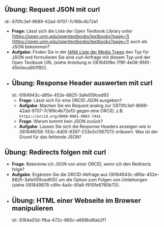 ## Übung: Request JSON mit curl
id:: 870fc3ef-9689-42ad-9707-7c169c4b72e1
* **Frage:** Lässt sich die Liste der Open Textbook Library unter [https://open.umn.edu/opentextbooks/textbooks?page=1](https://open.umn.edu/opentextbooks/textbooks?page=1) auch als JSON bekommen?
* **Aufgabe:** Finden Sie in der [IANA Liste der Media Types](https://www.iana.org/assignments/media-types/media-types.xhtml) den Typ für JSON und formulieren Sie eine curl-Anfrage mit diesem Typ und der Open Textbook URL (siehe Anleitung in ((61645f8e-7f9f-4e08-95f0-45b0eca901f9))).
- ## Übung: Response Header auswerten mit curl
  id:: 6164943c-d95e-452e-8825-3afe059ced93
  * **Frage**: Lässt sich für eine ORCID JSON ausgeben?
  * **Aufgabe**: Machen Sie ein Request analog zur ((870fc3ef-9689-42ad-9707-7c169c4b72e1)) gegen eine ORCID, z.B. `https://orcid.org/0000-0001-9083-7442`.
  * **Frage**: Warum kommt kein JSON zurück?
  * **Aufgabe**: Lassen Sie sich die Response Headers anzeigen wie in ((61646058-743c-4d05-8397-233e3cf36757)) erläutert. Was ist der Grund für das fehlende JSON?
## Übung: Redirects folgen mit curl
* **Frage**: Bekomme ich JSON von einer ORCID, wenn ich den Redirects folge?
* **Aufgabe**: Ergänzen Sie die ORCID-Abfrage aus ((6164943c-d95e-452e-8825-3afe059ced93)) um die Option zum Folgen von Umleitungen (siehe ((61649878-c8fe-4a4c-81a8-f910fe6760b7))).
- ## Übung: HTML einer Webseite im Browser manipulieren
  id:: 6164a03d-1fba-472c-865c-e668bd6ab2f1